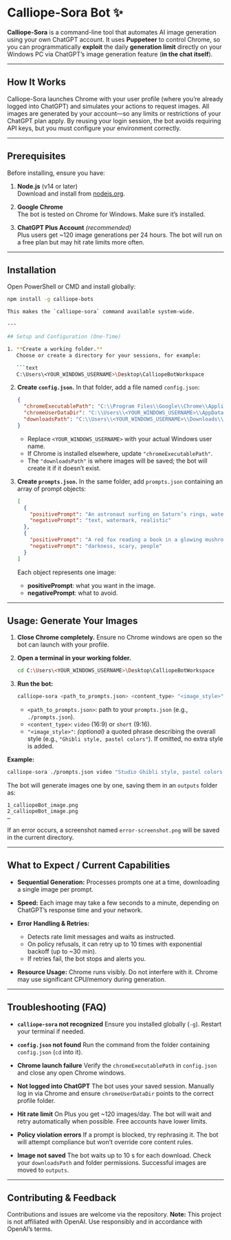 # Calliope-Sora Bot ✨

**Calliope-Sora** is a command-line tool that automates AI image generation using your own ChatGPT account. It uses **Puppeteer** to control Chrome, so you can programmatically **exploit** the daily **generation limit** directly on your Windows PC via ChatGPT’s image generation feature (**in the chat itself**). 

---

## How It Works

Calliope-Sora launches Chrome with your user profile (where you’re already logged into ChatGPT) and simulates your actions to request images. All images are generated by your account—so any limits or restrictions of your ChatGPT plan apply. By reusing your login session, the bot avoids requiring API keys, but you must configure your environment correctly.

---

## Prerequisites

Before installing, ensure you have:

1. **Node.js** (v14 or later)  
   Download and install from [nodejs.org](https://nodejs.org/).

2. **Google Chrome**  
   The bot is tested on Chrome for Windows. Make sure it’s installed.

3. **ChatGPT Plus Account** *(recommended)*  
   Plus users get ~120 image generations per 24 hours. The bot will run on a free plan but may hit rate limits more often.

---

## Installation

Open PowerShell or CMD and install globally:

```bash
npm install -g calliope-bots

This makes the `calliope-sora` command available system-wide.

---

## Setup and Configuration (One-Time)

1. **Create a working folder.**
   Choose or create a directory for your sessions, for example:

   ```text
   C:\Users\<YOUR_WINDOWS_USERNAME>\Desktop\CalliopeBotWorkspace
   ```

2. **Create `config.json`.**
   In that folder, add a file named `config.json`:

   ```json
   {
     "chromeExecutablePath": "C:\\Program Files\\Google\\Chrome\\Application\\chrome.exe",
     "chromeUserDataDir": "C:\\Users\\<YOUR_WINDOWS_USERNAME>\\AppData\\Local\\Google\\Chrome\\User Data",
     "downloadsPath": "C:\\Users\\<YOUR_WINDOWS_USERNAME>\\Downloads\\CalliopeBot"
   }
   ```

   * Replace `<YOUR_WINDOWS_USERNAME>` with your actual Windows user name.
   * If Chrome is installed elsewhere, update `"chromeExecutablePath"`.
   * The `"downloadsPath"` is where images will be saved; the bot will create it if it doesn’t exist.

3. **Create `prompts.json`.**
   In the same folder, add `prompts.json` containing an array of prompt objects:

   ```json
   [
     {
       "positivePrompt": "An astronaut surfing on Saturn’s rings, watercolor style.",
       "negativePrompt": "text, watermark, realistic"
     },
     {
       "positivePrompt": "A red fox reading a book in a glowing mushroom forest at night.",
       "negativePrompt": "darkness, scary, people"
     }
   ]
   ```

   Each object represents one image:

   * **positivePrompt**: what you want in the image.
   * **negativePrompt**: what to avoid.

---

## Usage: Generate Your Images

1. **Close Chrome completely.**
   Ensure no Chrome windows are open so the bot can launch with your profile.

2. **Open a terminal in your working folder.**

   ```bash
   cd C:\Users\<YOUR_WINDOWS_USERNAME>\Desktop\CalliopeBotWorkspace
   ```

3. **Run the bot:**

   ```bash
   calliope-sora <path_to_prompts.json> <content_type> "<image_style>"
   ```

   * `<path_to_prompts.json>`: path to your `prompts.json` (e.g., `./prompts.json`).
   * `<content_type>`: `video` (16:9) or `short` (9:16).
   * `"<image_style>"`: *(optional)* a quoted phrase describing the overall style (e.g., `"Ghibli style, pastel colors"`). If omitted, no extra style is added.

**Example:**

```bash
calliope-sora ./prompts.json video "Studio Ghibli style, pastel colors, concept art"
```

The bot will generate images one by one, saving them in an `outputs` folder as:

```
1_calliopeBot_image.png
2_calliopeBot_image.png
…
```

If an error occurs, a screenshot named `error-screenshot.png` will be saved in the current directory.

---

## What to Expect / Current Capabilities

* **Sequential Generation:** Processes prompts one at a time, downloading a single image per prompt.
* **Speed:** Each image may take a few seconds to a minute, depending on ChatGPT’s response time and your network.
* **Error Handling & Retries:**

  * Detects rate limit messages and waits as instructed.
  * On policy refusals, it can retry up to 10 times with exponential backoff (up to \~30 min).
  * If retries fail, the bot stops and alerts you.
* **Resource Usage:** Chrome runs visibly. Do not interfere with it. Chrome may use significant CPU/memory during generation.

---

## Troubleshooting (FAQ)

* **`calliope-sora` not recognized**
  Ensure you installed globally (`-g`). Restart your terminal if needed.

* **`config.json` not found**
  Run the command from the folder containing `config.json` (`cd` into it).

* **Chrome launch failure**
  Verify the `chromeExecutablePath` in `config.json` and close any open Chrome windows.

* **Not logged into ChatGPT**
  The bot uses your saved session. Manually log in via Chrome and ensure `chromeUserDataDir` points to the correct profile folder.

* **Hit rate limit**
  On Plus you get \~120 images/day. The bot will wait and retry automatically when possible. Free accounts have lower limits.

* **Policy violation errors**
  If a prompt is blocked, try rephrasing it. The bot will attempt compliance but won’t override core content rules.

* **Image not saved**
  The bot waits up to 10 s for each download. Check your `downloadsPath` and folder permissions. Successful images are moved to `outputs`.

---

## Contributing & Feedback

Contributions and issues are welcome via the repository.
**Note:** This project is not affiliated with OpenAI. Use responsibly and in accordance with OpenAI’s terms.

```
```
